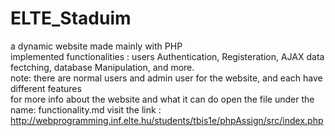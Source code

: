 # ELTE_Staduim
a dynamic website made mainly with PHP <br/>
implemented functionalities : users Authentication, Registeration, AJAX data fectching, database Manipulation, and more. <br/>
note: there are normal users and admin user for the website, and each have different features<br/>
for more info about the website and what it can do open the file under the name: functionality.md
visit the link : http://webprogramming.inf.elte.hu/students/tbis1e/phpAssign/src/index.php
